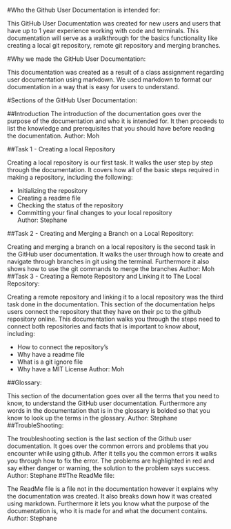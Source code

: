 #Who the Github User Documentation is intended for:


This GitHub User Documentation was created for new users and users that have up to 1 year experience working with code and terminals. This documentation will serve as a walkthrough for the basics functionality like creating a local git repository, remote git repository and merging branches. 


#Why we made the GitHub User Documentation:


This documentation was created as a result of a class assignment regarding user documentation using markdown. We used markdown to format our documentation in a way that is easy for users to understand.


#Sections of the GitHub User Documentation:


##Introduction
The introduction of the documentation goes over the purpose of the documentation and who it is intended for. It then proceeds to list the knowledge and prerequisites that you should have before reading the documentation.
Author: Moh


##Task 1 - Creating a local Repository


Creating a local repository is our first task. It walks the user step by step through the documentation. It covers how all of the basic steps required in making a repository, including the following:
* Initializing the repository 
* Creating a readme file
* Checking the status of the repository 
* Committing your final changes to your local repository  
Author: Stephane

##Task 2 - Creating and Merging a Branch on a Local Repository:


Creating and merging a branch on a local repository is the second task in the GitHub user documentation. It walks the user through how to create and navigate through branches in git using the terminal. Furthermore it also shows how to use the git commands to merge the branches
Author: Moh
##Task 3 - Creating a Remote Repository and Linking it to The Local Repository:

Creating a remote repository and linking it to a local repository was the third task done in the documentation. This section of the documentation helps users connect the repository that they have on their pc to the github repository online. This documentation walks you through the steps need to connect both repositories and facts that is important to know about, including:
* How to connect the repository’s
* Why have a readme file 
* What is a git ignore file 
* Why have a MIT License
Author: Moh


##Glossary:


This section of the documentation goes over all the terms that you need to know, to understand the GitHub user documentation. Furthermore any words in the documentation that is in the glossary is bolded so that you know to look up the terms in the glossary. 
Author: Stephane
##TroubleShooting:


The troubleshooting section is the last section of the Github user documentation. It goes over the common errors and problems that you encounter while using github. After it tells you the common errors it walks you through how to fix the error. The problems are highlighted in red and say either danger or warning, the solution to the problem says success.
Author: Stephane
##The ReadMe file:


The ReadMe file is a file not in the documentation however it explains why the documentation was created. It also breaks down how it was created using markdown. Furthermore it lets you know what the purpose of the documentation is, who it is made for and what the document contains. 
Author: Stephane
